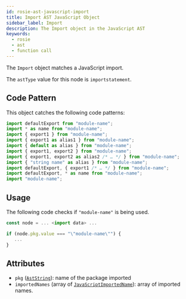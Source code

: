 ```yaml
---
id: rosie-ast-javascript-import
title: Import AST JavaScript Object
sidebar_label: Import
description: The Import object in the JavaScript AST
keywords:
  - rosie
  - ast
  - function call
---
```


The `Import` object matches a JavaScript import.

The `astType` value for this node is `importstatement`.

## Code Pattern

This object catches the following code patterns:

```javascript
import defaultExport from "module-name";
import * as name from "module-name";
import { export1 } from "module-name";
import { export1 as alias1 } from "module-name";
import { default as alias } from "module-name";
import { export1, export2 } from "module-name";
import { export1, export2 as alias2 /* … */ } from "module-name";
import { "string name" as alias } from "module-name";
import defaultExport, { export1 /* … */ } from "module-name";
import defaultExport, * as name from "module-name";
import "module-name";
```

## Usage

The following code checks if `"module-name"` is being used.

```javascript
const node = ... <import data> ...

if (node.pkg.value === "\"module-name\"") {
   ...
}
```

## Attributes

- `pkg` ([`AstString`](/docs/rosie/ast/common/rosie-ast-common-aststring)): name of the package imported
- `importedNames` (array of [`JavaScriptImportedName`](/docs/rosie/ast/javascript/rosie-ast-javascript-importedname)): array of imported names.
